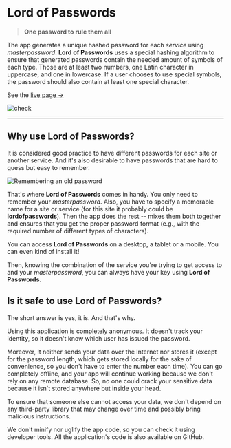 # Lord of Passwords

> **One password to rule them all**

The app generates a unique hashed password for each _service_ using _masterpassword_.
**Lord of Passwords** uses a special hashing algorithm to ensure that generated passwords contain the needed amount of symbols of each type.
Those are at least two numbers, one Latin character in uppercase, and one in lowercase.
If a user chooses to use special symbols, the password should also contain at least one special character.

See the [live page →](https://tatomyr.github.io/lordofpasswords/)

![check](https://github.com/tatomyr/lordofpasswords/actions/workflows/check.yaml/badge.svg)

---

## Why use Lord of Passwords?

It is considered good practice to have different passwords for each site or another service.
And it's also desirable to have passwords that are hard to guess but easy to remember.

![Remembering an old password](https://i.kym-cdn.com/photos/images/original/001/634/432/fb1.jpg)

That's where **Lord of Passwords** comes in handy.
You only need to remember your _masterpassword_.
Also, you have to specify a memorable name for a site or service (for this site it probably could be **lordofpasswords**).
Then the app does the rest -- mixes them both together and ensures that you get the proper password format (e.g., with the required number of different types of characters).

You can access **Lord of Passwords** on a desktop, a tablet or a mobile.
You can even kind of install it!

Then, knowing the combination of the service you're trying to get access to and your _masterpassword_, you can always have your key using **Lord of Passwords**.

## Is it safe to use Lord of Passwords?

The short answer is yes, it is. And that's why.

Using this application is completely anonymous.
It doesn't track your identity, so it doesn't know which user has issued the password.

Moreover, it neither sends your data over the Internet nor stores it (except for the password length, which gets stored locally for the sake of convenience, so you don't have to enter the number each time).
You can go completely offline, and your app will continue working because we don't rely on any remote database.
So, no one could crack your sensitive data because it isn't stored anywhere but inside your head.

To ensure that someone else cannot access your data, we don't depend on any third-party library that may change over time and possibly bring malicious instructions.

We don't minify nor uglify the app code, so you can check it using developer tools.
All the application's code is also available on GitHub.
